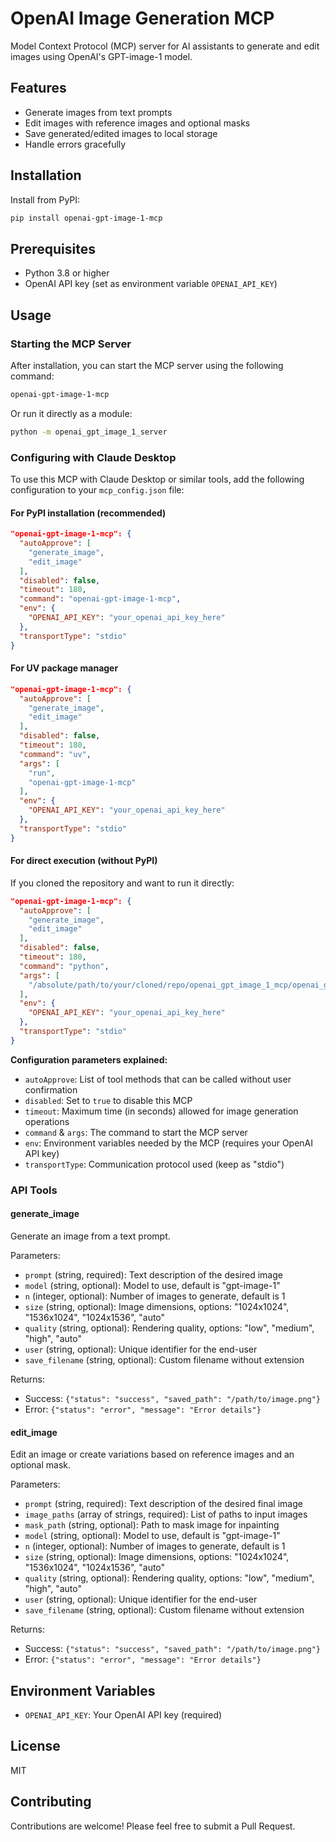 # OpenAI Image Generation MCP

Model Context Protocol (MCP) server for AI assistants to generate and edit images using OpenAI's GPT-image-1 model.

## Features

- Generate images from text prompts
- Edit images with reference images and optional masks
- Save generated/edited images to local storage
- Handle errors gracefully

## Installation

Install from PyPI:

```bash
pip install openai-gpt-image-1-mcp
```

## Prerequisites

- Python 3.8 or higher
- OpenAI API key (set as environment variable `OPENAI_API_KEY`)

## Usage

### Starting the MCP Server

After installation, you can start the MCP server using the following command:

```bash
openai-gpt-image-1-mcp
```

Or run it directly as a module:

```bash
python -m openai_gpt_image_1_server
```

### Configuring with Claude Desktop

To use this MCP with Claude Desktop or similar tools, add the following configuration to your `mcp_config.json` file:

#### For PyPI installation (recommended)

```json
"openai-gpt-image-1-mcp": {
  "autoApprove": [
    "generate_image",
    "edit_image"
  ],
  "disabled": false,
  "timeout": 180,
  "command": "openai-gpt-image-1-mcp",
  "env": {
    "OPENAI_API_KEY": "your_openai_api_key_here"
  },
  "transportType": "stdio"
}
```

#### For UV package manager

```json
"openai-gpt-image-1-mcp": {
  "autoApprove": [
    "generate_image",
    "edit_image"
  ],
  "disabled": false,
  "timeout": 180,
  "command": "uv",
  "args": [
    "run",
    "openai-gpt-image-1-mcp"
  ],
  "env": {
    "OPENAI_API_KEY": "your_openai_api_key_here"
  },
  "transportType": "stdio"
}
```

#### For direct execution (without PyPI)

If you cloned the repository and want to run it directly:

```json
"openai-gpt-image-1-mcp": {
  "autoApprove": [
    "generate_image",
    "edit_image"
  ],
  "disabled": false,
  "timeout": 180,
  "command": "python",
  "args": [
    "/absolute/path/to/your/cloned/repo/openai_gpt_image_1_mcp/openai_gpt_image_1_server/__init__.py"
  ],
  "env": {
    "OPENAI_API_KEY": "your_openai_api_key_here"
  },
  "transportType": "stdio"
}
```

**Configuration parameters explained:**

- `autoApprove`: List of tool methods that can be called without user confirmation
- `disabled`: Set to `true` to disable this MCP
- `timeout`: Maximum time (in seconds) allowed for image generation operations
- `command` & `args`: The command to start the MCP server
- `env`: Environment variables needed by the MCP (requires your OpenAI API key)
- `transportType`: Communication protocol used (keep as "stdio")

### API Tools

#### generate_image

Generate an image from a text prompt.

Parameters:
- `prompt` (string, required): Text description of the desired image
- `model` (string, optional): Model to use, default is "gpt-image-1"
- `n` (integer, optional): Number of images to generate, default is 1
- `size` (string, optional): Image dimensions, options: "1024x1024", "1536x1024", "1024x1536", "auto"
- `quality` (string, optional): Rendering quality, options: "low", "medium", "high", "auto"
- `user` (string, optional): Unique identifier for the end-user
- `save_filename` (string, optional): Custom filename without extension

Returns:
- Success: `{"status": "success", "saved_path": "/path/to/image.png"}`
- Error: `{"status": "error", "message": "Error details"}`

#### edit_image

Edit an image or create variations based on reference images and an optional mask.

Parameters:
- `prompt` (string, required): Text description of the desired final image
- `image_paths` (array of strings, required): List of paths to input images
- `mask_path` (string, optional): Path to mask image for inpainting
- `model` (string, optional): Model to use, default is "gpt-image-1"
- `n` (integer, optional): Number of images to generate, default is 1
- `size` (string, optional): Image dimensions, options: "1024x1024", "1536x1024", "1024x1536", "auto"
- `quality` (string, optional): Rendering quality, options: "low", "medium", "high", "auto"
- `user` (string, optional): Unique identifier for the end-user
- `save_filename` (string, optional): Custom filename without extension

Returns:
- Success: `{"status": "success", "saved_path": "/path/to/image.png"}`
- Error: `{"status": "error", "message": "Error details"}`

## Environment Variables

- `OPENAI_API_KEY`: Your OpenAI API key (required)

## License

MIT

## Contributing

Contributions are welcome! Please feel free to submit a Pull Request.